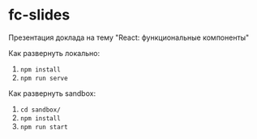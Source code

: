# fc-slides

Презентация доклада на тему "React: функциональные компоненты"
 
Как развернуть локально:
1. `npm install`
2. `npm run serve`

Как развернуть sandbox: 
1. `cd sandbox/`
2. `npm install`
3. `npm run start`
